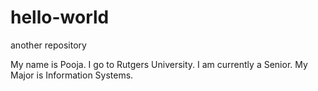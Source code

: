 # hello-world
another repository


My name is Pooja.
I go to Rutgers University.
I am currently a Senior.
My Major is Information Systems.
